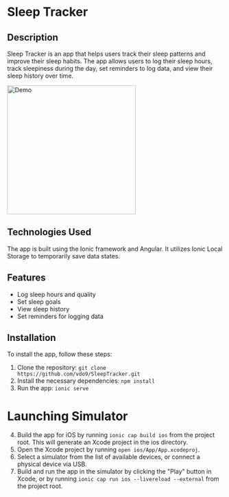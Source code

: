 # Sleep Tracker

## Description

Sleep Tracker is an app that helps users track their sleep patterns and improve their sleep habits. The app allows users to log their sleep hours, track sleepiness during the day, set reminders to log data, and view their sleep history over time.

<img src='https://im2.ezgif.com/tmp/ezgif-2-c388d93b04.gif' title='Video Walkthrough' width='300' alt='Demo' />

## Technologies Used

The app is built using the Ionic framework and Angular. It utilizes Ionic Local Storage to temporarily save data states.

## Features

- Log sleep hours and quality
- Set sleep goals
- View sleep history
- Set reminders for logging data

## Installation

To install the app, follow these steps:

1. Clone the repository: `git clone https://github.com/vdo9/SleepTracker.git`
2. Install the necessary dependencies: `npm install`
3. Run the app: `ionic serve`

# Launching Simulator

4. Build the app for iOS by running `ionic cap build ios` from the project root. This will generate an Xcode project in the ios directory.
5. Open the Xcode project by running `open ios/App/App.xcodeproj`.
6. Select a simulator from the list of available devices, or connect a physical device via USB.
7. Build and run the app in the simulator by clicking the "Play" button in Xcode, or by running 
`ionic cap run ios --livereload --external` from the project root.

